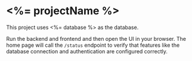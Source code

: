 # <%= projectName %>

This project uses <%= database %> as the database.

Run the backend and frontend and then open the UI in your browser. The home page
will call the `/status` endpoint to verify that features like the database
connection and authentication are configured correctly.
